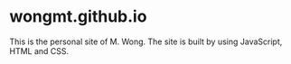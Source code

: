 # wongmt.github.io
This is the personal site of M. Wong.
The site is built by using JavaScript, HTML and CSS.